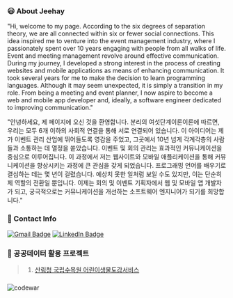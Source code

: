 <!-- ![header](https://capsule-render.vercel.app/api?type=rect&color=auto&text=Jeehay%20Park(박지혜)&fontAlignY=45&fontSize=40&height=150&animation=blinking&desc=Junior%20Frontend%20Developer&descAlignY=70) -->

### :smiley: About Jeehay
"Hi, welcome to my page. According to the six degrees of separation theory, we are all connected within six or fewer social connections. This idea inspired me to venture into the event management industry, where I passionately spent over 10 years engaging with people from all walks of life. Event and meeting management revolve around effective communication. During my journey, I developed a strong interest in the process of creating websites and mobile applications as means of enhancing communication. It took several years for me to make the decision to learn programming languages. Although it may seem unexpected, it is simply a transition in my role. From being a meeting and event planner, I now aspire to become a web and mobile app developer and, ideally, a software engineer dedicated to improving communication."

"안녕하세요, 제 페이지에 오신 것을 환영합니다. 분리의 여섯단계이론이론에 따르면, 우리는 모두 6개 이하의 사회적 연결을 통해 서로 연결되어 있습니다. 이 아이디어는 제가 이벤트 관리 산업에 뛰어들도록 영감을 주었고, 그곳에서 10년 넘게 각계각층의 사람들과 소통하는 데 열정을 쏟았습니다. 이벤트 및 회의 관리는 효과적인 커뮤니케이션을 중심으로 이루어집니다. 이 과정에서 저는 웹사이트와 모바일 애플리케이션을 통해 커뮤니케이션을 향상시키는 과정에 큰 관심을 갖게 되었습니다. 프로그래밍 언어를 배우기로 결심하는 데는 몇 년이 걸렸습니다. 예상치 못한 일처럼 보일 수도 있지만, 이는 단순히 제 역할의 전환일 뿐입니다. 이제는 회의 및 이벤트 기획자에서 웹 및 모바일 앱 개발자가 되고, 궁극적으로는 커뮤니케이션을 개선하는 소프트웨어 엔지니어가 되기를 희망합니다."


### :e-mail: Contact Info
[![Gmail Badge](https://img.shields.io/badge/Gmail-d14836?style=flat-square&logo=Gmail&logoColor=white&link=mailto:sophiepark528@gmail.com)](mailto:sophiepark528@gmail.com)
[![LinkedIn Badge](https://img.shields.io/badge/-LinkedIn-0077B5?style=flat-square&logo=LinkedIn&logoColor=white)](https://www.linkedin.com/in/jeehaypark/)



### 🚀 공공데이터 활용 프로젝트 
> 1. [산림청 국립수목원 어린이생물도감서비스](https://github.com/Jeehay28/react-app-01)
<!-- - [Project 2](link): Short description
- [Project 3](link): Short description -->

###
![codewar](https://www.codewars.com/users/Jeehay28/badges/small)


<!-- #
### AI Engineer Boot Camp   |   [스마트훈련] 누구나 테크 코스 : AI 엔지니어 부트 캠프
- Completed with 100% attendance (960 hrs) | 960시간 출석왕 수상
- 8 projects (Python data analysis and visualization, web programming, RPA)
> 1. [RPA 소개 로드맵 프로젝트](https://github.com/Jeehay28/rpa)
> 2. [반응형 웹사이트 프로젝트](https://github.com/Jeehay28/4-dollar-meals)
> 3. [반응형 웹 메인페이지 프로젝트](https://github.com/Jeehay28/jeehaymade1.github.io)
> 4. [기획재정부 재정통계자료 작성 자동화 프로젝트](https://github.com/Jeehay28/rpa-uipath)
> 5. [데이터기반문제해결 프로젝트](https://github.com/Jeehay28/design-thinking)
> 6. [온라인 쇼핑몰 데이터 분석 및 대시보드 구현 프로젝트](https://github.com/Jeehay28/online-mall-data-analysis-03)
> 7. [온라인 쇼핑몰 데이터 분석 및 지도 시각화 프로젝트](https://github.com/Jeehay28/online-mall-data-analysis-02)
> 8. [온라인 쇼핑몰 데이터 분석 및 예측 프로젝트](https://github.com/Jeehay28/online-mall-data-analysis-01)


#### Web Development

![HTML](https://img.shields.io/badge/HTML5-E34F26?style=for-the-badge&logo=html5&logoColor=white) ![CSS](https://img.shields.io/badge/CSS3-1572B6?style=for-the-badge&logo=css3&logoColor=white) ![JavaScript](https://img.shields.io/badge/JavaScript-F7DF1E?style=for-the-badge&logo=javascript&logoColor=black)

#### Data Analysis and Visualization
![Python](https://img.shields.io/badge/Python-3776AB?style=for-the-badge&logo=python&logoColor=white) 
![R](https://img.shields.io/badge/R-00000F?style=for-the-badge&logo=R&logoColor=white) 
#### RDBMS (Relational Database Management System)
![MySQL](https://img.shields.io/badge/MySQL-00000F?style=for-the-badge&logo=mysql&logoColor=white) 

#### RPA (Robotic Process Automation) Tool
![UiPath](https://img.shields.io/badge/UiPath-FA4616?style=for-the-badge&logo=uipath&logoColor=white) 


#### IDE (Integrated Development Environment)
![jupyter-notebook](https://img.shields.io/badge/Jupyter_Notebook-929591?style=for-the-badge&logo=jupyter&color=525252)
![Colab](https://img.shields.io/badge/Colab-F9AB00?style=for-the-badge&logo=googlecolab&color=525252)
![RStudio](https://img.shields.io/badge/RStudio-75AADB?style=for-the-badge&logo=RStudio&logoColor=white)
![VS Code](https://img.shields.io/badge/Visual_Studio_Code-0078D4?style=for-the-badge&logo=visual%20studio%20code&logoColor=white)

#
### :clap: Commit Activity
![GitHub Stats](https://github-readme-stats.vercel.app/api?username=Jeehay28&show_icons=true)  -->


<!-- [![Hits](https://hits.seeyoufarm.com/api/count/incr/badge.svg?url=https%3A%2F%2Fgithub.com%2FJeehay28&count_bg=%239BE364&title_bg=%2321AB5A&icon=baidu.svg&icon_color=%23E7E7E7&title=visitors&edge_flat=false)](https://hits.seeyoufarm.com) -->
